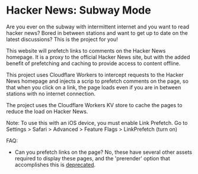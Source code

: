# Hacker News: Subway Mode

Are you ever on the subway with intermittent internet and you want to read hacker news?
Bored in between stations and want to get up to date on the latest discussions?
This is the project for you!

This website will prefetch links to comments on the Hacker News homepage.
It is a proxy to the official Hacker News site, but with the added benefit of prefetching and caching to provide access to content offline.

This project uses Cloudflare Workers to intercept requests to the Hacker News homepage and injects a scrip to prefetch comments on the page, so that when you click on a link, the page loads even if you are in between stations with no internet connection.

The project uses the Cloudflare Workers KV store to cache the pages to reduce the load on Hacker News.

Note: To use this with an iOS device, you must enable Link Prefetch. Go to Settings > Safari > Advanced > Feature Flags > LinkPrefetch (turn on)

FAQ:

* Can you prefetch links on the page? No, these have several other assets required to display these pages, and the 'prerender' option that accomplishes this is [deprecated](https://developer.mozilla.org/en-US/docs/Web/HTML/Attributes/rel/prerender).
